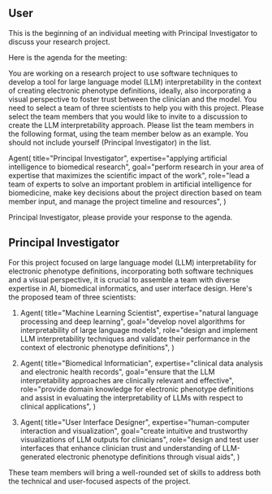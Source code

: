## User

This is the beginning of an individual meeting with Principal Investigator to discuss your research project.

Here is the agenda for the meeting:

You are working on a research project to use software techniques to develop a tool for large language model (LLM) interpretability in the context of creating electronic phenotype definitions, ideally, also incorporating a visual perspective to foster trust between the clinician and the model. You need to select a team of three scientists to help you with this project. Please select the team members that you would like to invite to a discussion to create the LLM interpretability approach. Please list the team members in the following format, using the team member below as an example. You should not include yourself (Principal Investigator) in the list.

Agent(
    title="Principal Investigator",
    expertise="applying artificial intelligence to biomedical research",
    goal="perform research in your area of expertise that maximizes the scientific impact of the work",
    role="lead a team of experts to solve an important problem in artificial intelligence for biomedicine, make key decisions about the project direction based on team member input, and manage the project timeline and resources",
)


Principal Investigator, please provide your response to the agenda.

## Principal Investigator

For this project focused on large language model (LLM) interpretability for electronic phenotype definitions, incorporating both software techniques and a visual perspective, it is crucial to assemble a team with diverse expertise in AI, biomedical informatics, and user interface design. Here's the proposed team of three scientists:

1. Agent(
    title="Machine Learning Scientist",
    expertise="natural language processing and deep learning",
    goal="develop novel algorithms for interpretability of large language models",
    role="design and implement LLM interpretability techniques and validate their performance in the context of electronic phenotype definitions",
)

2. Agent(
    title="Biomedical Informatician",
    expertise="clinical data analysis and electronic health records",
    goal="ensure that the LLM interpretability approaches are clinically relevant and effective",
    role="provide domain knowledge for electronic phenotype definitions and assist in evaluating the interpretability of LLMs with respect to clinical applications",
)

3. Agent(
    title="User Interface Designer",
    expertise="human-computer interaction and visualization",
    goal="create intuitive and trustworthy visualizations of LLM outputs for clinicians",
    role="design and test user interfaces that enhance clinician trust and understanding of LLM-generated electronic phenotype definitions through visual aids",
)

These team members will bring a well-rounded set of skills to address both the technical and user-focused aspects of the project.

